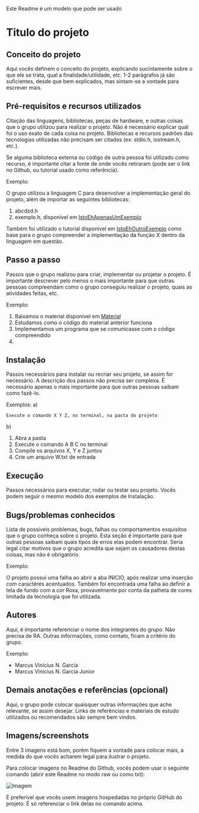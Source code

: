 Este Readme é um modelo que pode ser usado 

# Titulo do projeto

## Conceito do projeto
Aqui vocês definem o conceito do projeto, explicando sucintamente sobre o que ele se trata, qual a finalidade/utilidade, etc. 1-2 parágrafos já são suficientes, desde que bem explicados, mas sintam-se a vontade para escrever mais.
  
## Pré-requisitos e recursos utilizados
Citação das linguagens, bibliotecas, peças de hardware, e outras coisas que o grupo utilizou para realizar o projeto. Não é necessário explicar qual foi o uso exato de cada coisa no projeto. Bibliotecas e recursos padrões das tecnologias utilizadas não precisam ser citados (ex: stdio.h, iostream.h, etc.).

Se alguma biblioteca externa ou código de outra pessoa foi utilizado como recurso, é importante citar a fonte de onde vocês retiraram (pode ser o link no Github, ou tutorial usado como referência).

Exemplo:

O grupo utilizou a linguagem C para desenvolver a implementação geral do projeto, além de importar as seguintes bibliotecas:
1. abcdzd.h
2. exemplo.h, disponível em [IstoEhApenasUmExemplo](https://github.com/istoehapenasumexemplo/minhabiblioteca)

Também foi utilizado o tutorial disponível em [IstoEhOutroExemplo](https://github.com/istoehoutroexemplo/oi) como base para o grupo compreender a implementação da função X dentro da linguagem em questão.
  
## Passo a passo
Passos que o grupo realizou para criar, implementar ou projetar o projeto. É importante descrever pelo menos o mais importante para que outras pessoas compreendam como o grupo conseguiu realizar o projeto, quais as atividades feitas, etc.

Exemplo:

1. Baixamos o material disponível em [Material](https://materialdeexemplodohackerspace.com.br)
2. Estudamos como o código do material anterior funciona
3. Implementamos um programa que se comunicasse com o código compreendido
4. 

## Instalação
Passos necessários para instalar ou recriar seu projeto, se assim for necessário. A descrição dos passos não precisa ser complexa. É necessário apenas o mais importante para que outras pessoas saibam como fazê-lo.

Exemplos:
a)
  ```
  Execute o comando X Y Z, no terminal, na pasta do projeto
  ```
b)
  1. Abra a pasta 
  2. Execute o comando A B C no terminal
  3. Compile os arquivos X, Y e Z juntos
  4. Crie um arquivo W.txt de entrada

## Execução
Passos necessários para executar, rodar ou testar seu projeto. Vocês podem seguir o mesmo modelo dos exemplos de Instalação.

## Bugs/problemas conhecidos
Lista de possíveis problemas, bugs, falhas ou comportamentos esquisitos que o grupo conheça sobre o projeto. Esta seção é importante para que outras pessoas saibam quais tipos de erros elas podem encontrar. Seria legal citar motivos que o grupo acredita que sejam os causadores destas coisas, mas não é obrigatório.

Exemplo:

O projeto possui uma falha ao abrir a aba INICIO, após realizar uma inserção com caractéres acentuados. Também foi encontrada uma falha ao definir a tela de fundo com a cor Roxa, provavelmente por conta da palheta de cores limitada da tecnologia que foi utilizada.

## Autores
Aqui, é importante referenciar o nome dos integrantes do grupo. Não precisa de RA. Outras informações, como contato, ficam a critério do grupo.

Exemplo:
* Marcus Vinícius N. Garcia
* Marcus Vinícius N. Garcia Junior

## Demais anotações e referências (opcional)
Aqui, o grupo pode colocar quaisquer outras informações que ache relevante, se assim desejar. Links de referências e materiais de estudo utilizados ou recomendados são sempre bem vindos. 

## Imagens/screenshots
Entre 3 imagens está bom, porém fiquem a vontade para colocar mais, a medida do que vocês acharem legal para ilustrar o projeto.

Para colocar imagens no Readme do Github, vocês podem usar o seguinte comando (abrir este Readme no modo raw ou como txt):

![Imagem](link_da_imagem)

É preferível que vocês usem imagens hospedadas no próprio GitHub do projeto. É só referenciar o link delas no comando acima.
